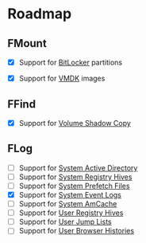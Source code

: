 # Roadmap

## FMount
- [x] Support for [BitLocker](https://learn.microsoft.com/en-us/windows/security/operating-system-security/data-protection/bitlocker/) partitions
- [x] Support for [VMDK](https://github.com/libyal/libvmdk/blob/main/documentation/VMWare%20Virtual%20Disk%20Format%20(VMDK).asciidoc) images


## FFind
- [x] Support for [Volume Shadow Copy](https://github.com/JeromeHadorn/vss)

## FLog
- [ ] Support for [System Active Directory](https://forensics.wiki/active_directory/)
- [ ] Support for [System Registry Hives](https://forensics.wiki/windows_registry/)
- [ ] Support for [System Prefetch Files](https://forensics.wiki/prefetch/)
- [x] Support for [System Event Logs](https://forensics.wiki/windows_event_log_%28evt%29/)
- [ ] Support for [System AmCache](https://forensics.wiki/amcache/)
- [ ] Support for [User Registry Hives](https://forensics.wiki/windows_registry/)
- [ ] Support for [User Jump Lists](https://forensics.wiki/jump_lists/)
- [ ] Support for [User Browser Histories](https://forensics.wiki/google_chrome/)
